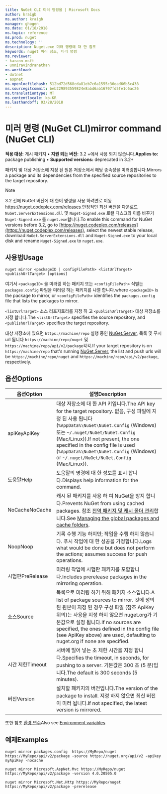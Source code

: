 ```yaml
---
title: NuGet CLI 미러 명령을 | Microsoft Docs
author: kraigb
ms.author: kraigb
manager: ghogen
ms.date: 01/18/2018
ms.topic: reference
ms.prod: nuget
ms.technology: ''
description: Nuget.exe 미러 명령에 대 한 참조
keywords: nuget 미러 참조, 미러 명령
ms.reviewer:
- karann-msft
- unniravindranathan
ms.workload:
- dotnet
- aspnet
ms.openlocfilehash: 512bd72d568cda81eb7c6a1555c36ead66b5c438
ms.sourcegitcommit: beb229893559824e8abd6ab16707fd5fe1c6ac26
ms.translationtype: MT
ms.contentlocale: ko-KR
ms.lasthandoff: 03/28/2018
---
```

# <a name="mirror-command-nuget-cli"></a><span data-ttu-id="96bb4-104">미러 명령 (NuGet CLI)</span><span class="sxs-lookup"><span data-stu-id="96bb4-104">mirror command (NuGet CLI)</span></span>

<span data-ttu-id="96bb4-105">**적용 대상:** 게시 패키지 &bullet; **지원 되는 버전:** 3.2 +에서 사용 되지 않습니다.</span><span class="sxs-lookup"><span data-stu-id="96bb4-105">**Applies to:** package publishing &bullet; **Supported versions:** deprecated in 3.2+</span></span>

<span data-ttu-id="96bb4-106">패키지 및 대상 저장소에 지정 된 원본 저장소에서 해당 종속성을 미러링합니다.</span><span class="sxs-lookup"><span data-stu-id="96bb4-106">Mirrors a package and its dependencies from the specified source repositories to the target repository.</span></span>

> [!NOTE]
> <span data-ttu-id="96bb4-107">3.2 전에 NuGet 버전에 대 한이 명령을 사용 하려면로 이동 [ https://nuget.codeplex.com/releases ](https://nuget.codeplex.com/releases)안정적인 최신 버전을 다운로드 `NuGet.ServerExtensions.dll` 및 `Nuget-Signed.exe` 로컬 디스크와 이름 바꾸기 `Nuget-Signed.exe` 를 `nuget.exe`합니다.</span><span class="sxs-lookup"><span data-stu-id="96bb4-107">To enable this command for NuGet versions before 3.2, go to [https://nuget.codeplex.com/releases](https://nuget.codeplex.com/releases), select the newest stable release, download `NuGet.ServerExtensions.dll` and `Nuget-Signed.exe` to your local disk and rename `Nuget-Signed.exe` to `nuget.exe`.</span></span>

## <a name="usage"></a><span data-ttu-id="96bb4-108">사용법</span><span class="sxs-lookup"><span data-stu-id="96bb4-108">Usage</span></span>

```cli
nuget mirror <packageID | configFilePath> <listUrlTarget> <publishUrlTarget> [options]
```

<span data-ttu-id="96bb4-109">여기서 `<packageID>` 을 미러링 하는 패키지 또는 `<configFilePath>` 식별는 `packages.config` 파일을 미러링 하는 패키지를 나열 합니다.</span><span class="sxs-lookup"><span data-stu-id="96bb4-109">where `<packageID>` is the package to mirror, or `<configFilePath>` identifies the `packages.config` file that lists the packages to mirror.</span></span>

<span data-ttu-id="96bb4-110">`<listUrlTarget>` 소스 리포지토리를 지정 하 고 `<publishUrlTarget>` 대상 저장소를 지정 합니다.</span><span class="sxs-lookup"><span data-stu-id="96bb4-110">The `<listUrlTarget>` specifies the source repository, and `<publishUrlTarget>` specifies the target repository.</span></span>

<span data-ttu-id="96bb4-111">대상 저장소에 있으면 `https://machine/repo` 실행 중인 [NuGet.Server](../hosting-packages/nuget-server.md), 목록 및 푸시 url 됩니다 `https://machine/repo/nuget` 및 `https://machine/repo/api/v2/package`각각.</span><span class="sxs-lookup"><span data-stu-id="96bb4-111">If your target repository is on `https://machine/repo` that's running [NuGet.Server](../hosting-packages/nuget-server.md), the list and push urls will be `https://machine/repo/nuget` and `https://machine/repo/api/v2/package`, respectively.</span></span>

## <a name="options"></a><span data-ttu-id="96bb4-112">옵션</span><span class="sxs-lookup"><span data-stu-id="96bb4-112">Options</span></span>

| <span data-ttu-id="96bb4-113">옵션</span><span class="sxs-lookup"><span data-stu-id="96bb4-113">Option</span></span> | <span data-ttu-id="96bb4-114">설명</span><span class="sxs-lookup"><span data-stu-id="96bb4-114">Description</span></span> |
| --- | --- |
| <span data-ttu-id="96bb4-115">apiKey</span><span class="sxs-lookup"><span data-stu-id="96bb4-115">ApiKey</span></span> | <span data-ttu-id="96bb4-116">대상 저장소에 대 한 API 키입니다.</span><span class="sxs-lookup"><span data-stu-id="96bb4-116">The API key for the target repository.</span></span> <span data-ttu-id="96bb4-117">없음, 구성 파일에 지정 된 사용 됩니다 (`%AppData%\NuGet\NuGet.Config` (Windows) 또는 `~/.nuget/NuGet/NuGet.Config` (Mac/Linux)).</span><span class="sxs-lookup"><span data-stu-id="96bb4-117">If not present,  the one specified in the config file is used (`%AppData%\NuGet\NuGet.Config` (Windows) or `~/.nuget/NuGet/NuGet.Config` (Mac/Linux)).</span></span> |
| <span data-ttu-id="96bb4-118">도움말</span><span class="sxs-lookup"><span data-stu-id="96bb4-118">Help</span></span> | <span data-ttu-id="96bb4-119">도움말의 명령에 대 한 정보를 표시 합니다.</span><span class="sxs-lookup"><span data-stu-id="96bb4-119">Displays help information for the command.</span></span> |
| <span data-ttu-id="96bb4-120">NoCache</span><span class="sxs-lookup"><span data-stu-id="96bb4-120">NoCache</span></span> | <span data-ttu-id="96bb4-121">캐시 된 패키지를 사용 하 여 NuGet을 방지 합니다.</span><span class="sxs-lookup"><span data-stu-id="96bb4-121">Prevents NuGet from using cached packages.</span></span> <span data-ttu-id="96bb4-122">참조 [전역 패키지 및 캐시 폴더 관리](../consume-packages/managing-the-global-packages-and-cache-folders.md)합니다.</span><span class="sxs-lookup"><span data-stu-id="96bb4-122">See [Managing the global packages and cache folders](../consume-packages/managing-the-global-packages-and-cache-folders.md).</span></span> |
| <span data-ttu-id="96bb4-123">Noop</span><span class="sxs-lookup"><span data-stu-id="96bb4-123">Noop</span></span> | <span data-ttu-id="96bb4-124">기록 수행 기능 하지만; 작업을 수행 하지 않습니다. 푸시 작업에 대 한 성공을 가정합니다.</span><span class="sxs-lookup"><span data-stu-id="96bb4-124">Logs what would be done but does not perform the actions; assumes success for push operations.</span></span> |
| <span data-ttu-id="96bb4-125">시험판</span><span class="sxs-lookup"><span data-stu-id="96bb4-125">PreRelease</span></span> | <span data-ttu-id="96bb4-126">미러링 작업에 시험판 패키지를 포함합니다.</span><span class="sxs-lookup"><span data-stu-id="96bb4-126">Includes prerelease packages in the mirroring operation.</span></span> |
| <span data-ttu-id="96bb4-127">소스</span><span class="sxs-lookup"><span data-stu-id="96bb4-127">Source</span></span> | <span data-ttu-id="96bb4-128">목록으로 미러링 하기 위해 패키지 소스입니다.</span><span class="sxs-lookup"><span data-stu-id="96bb4-128">A list of package sources to mirror.</span></span> <span data-ttu-id="96bb4-129">것에 정의 된 원본이 지정 된 경우 구성 파일 (참조 ApiKey 위의)는 사용을 지정 하지 않으면 nuget.org가 기본값으로 설정 됩니다.</span><span class="sxs-lookup"><span data-stu-id="96bb4-129">If no sources are specified, the ones defined in the config file (see ApiKey above) are used, defaulting to nuget.org if none are specified.</span></span> |
| <span data-ttu-id="96bb4-130">시간 제한</span><span class="sxs-lookup"><span data-stu-id="96bb4-130">Timeout</span></span> | <span data-ttu-id="96bb4-131">서버에 밀어 넣는 초 제한 시간을 지정 합니다.</span><span class="sxs-lookup"><span data-stu-id="96bb4-131">Specifies the timeout, in seconds, for pushing to a server.</span></span> <span data-ttu-id="96bb4-132">기본값은 300 초 (5 분)입니다.</span><span class="sxs-lookup"><span data-stu-id="96bb4-132">The default is 300 seconds (5 minutes).</span></span> |
| <span data-ttu-id="96bb4-133">버전</span><span class="sxs-lookup"><span data-stu-id="96bb4-133">Version</span></span> | <span data-ttu-id="96bb4-134">설치할 패키지의 버전입니다.</span><span class="sxs-lookup"><span data-stu-id="96bb4-134">The version of the package to install.</span></span> <span data-ttu-id="96bb4-135">지정 하지 않으면 최신 버전이 미러 됩니다.</span><span class="sxs-lookup"><span data-stu-id="96bb4-135">If not specified, the latest version is mirrored.</span></span> |

<span data-ttu-id="96bb4-136">또한 참조 [환경 변수](cli-ref-environment-variables.md)</span><span class="sxs-lookup"><span data-stu-id="96bb4-136">Also see [Environment variables](cli-ref-environment-variables.md)</span></span>

## <a name="examples"></a><span data-ttu-id="96bb4-137">예제</span><span class="sxs-lookup"><span data-stu-id="96bb4-137">Examples</span></span>

```cli
nuget mirror packages.config  https://MyRepo/nuget https://MyRepo/api/v2/package -source https://nuget.org/api/v2 -apikey myApiKey -nocache

nuget mirror Microsoft.AspNet.Mvc https://MyRepo/nuget https://MyRepo/api/v2/package -version 4.0.20505.0

nuget mirror Microsoft.Net.Http https://MyRepo/nuget https://MyRepo/api/v2/package -prerelease
```
